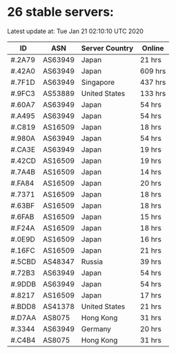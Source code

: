 # 26 stable servers:

Latest update at: Tue Jan 21 02:10:10 UTC 2020

| ID | ASN | Server Country | Online |
| -- | --- | -------------- | ------ |
| #.2A79 | AS63949 | Japan | 21 hrs |
| #.42A0 | AS63949 | Japan | 609 hrs |
| #.7F1D | AS63949 | Singapore | 437 hrs |
| #.9FC3 | AS53889 | United States | 133 hrs |
| #.60A7 | AS63949 | Japan | 54 hrs |
| #.A495 | AS63949 | Japan | 54 hrs |
| #.C819 | AS16509 | Japan | 18 hrs |
| #.980A | AS63949 | Japan | 54 hrs |
| #.CA3E | AS63949 | Japan | 19 hrs |
| #.42CD | AS16509 | Japan | 19 hrs |
| #.7A4B | AS16509 | Japan | 14 hrs |
| #.FA84 | AS16509 | Japan | 20 hrs |
| #.7371 | AS16509 | Japan | 18 hrs |
| #.63BF | AS16509 | Japan | 18 hrs |
| #.6FAB | AS16509 | Japan | 15 hrs |
| #.F24A | AS16509 | Japan | 18 hrs |
| #.0E9D | AS16509 | Japan | 16 hrs |
| #.16FC | AS16509 | Japan | 21 hrs |
| #.5CBD | AS48347 | Russia | 39 hrs |
| #.72B3 | AS63949 | Japan | 54 hrs |
| #.9DDB | AS63949 | Japan | 54 hrs |
| #.8217 | AS16509 | Japan | 17 hrs |
| #.BDD8 | AS41378 | United States | 21 hrs |
| #.D7AA | AS8075 | Hong Kong | 31 hrs |
| #.3344 | AS63949 | Germany | 20 hrs |
| #.C4B4 | AS8075 | Hong Kong | 31 hrs |

